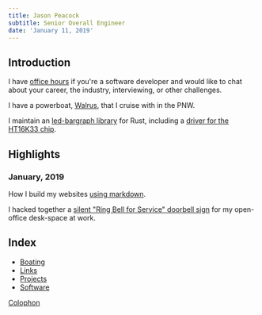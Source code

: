 ```yaml
---
title: Jason Peacock
subtitle: Senior Overall Engineer
date: 'January 11, 2019'
---
```


## Introduction

I have [office hours](office-hours) if you're a software developer and would like to chat about your career, the industry, interviewing, or other challenges.

I have a powerboat, [Walrus](boating/walrus), that I cruise with in the PNW.

I maintain an [led-bargraph library](software/led-bargraph) for Rust, including a [driver for the HT16K33 chip](software/ht16k33).

## Highlights

### January, 2019

How I build my websites [using markdown](projects/markdown-websites).

I hacked together a [silent "Ring Bell for Service" doorbell sign](projects/silent-ring-bell-for-service) for my open-office desk-space at work.

## Index

* [Boating](boating)
* [Links](links)
* [Projects](projects)
* [Software](software)

[Colophon](colophon)
